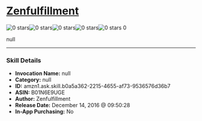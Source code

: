 # [Zenfulfillment](http://alexa.amazon.com/#skills/amzn1.ask.skill.b0a5a362-2215-4655-af73-9536576d36b7)
![0 stars](../../images/ic_star_border_black_18dp_1x.png)![0 stars](../../images/ic_star_border_black_18dp_1x.png)![0 stars](../../images/ic_star_border_black_18dp_1x.png)![0 stars](../../images/ic_star_border_black_18dp_1x.png)![0 stars](../../images/ic_star_border_black_18dp_1x.png) 0

null

***

### Skill Details

* **Invocation Name:** null
* **Category:** null
* **ID:** amzn1.ask.skill.b0a5a362-2215-4655-af73-9536576d36b7
* **ASIN:** B01N6E9UGE
* **Author:** Zenfulfillment
* **Release Date:** December 14, 2016 @ 09:50:28
* **In-App Purchasing:** No

